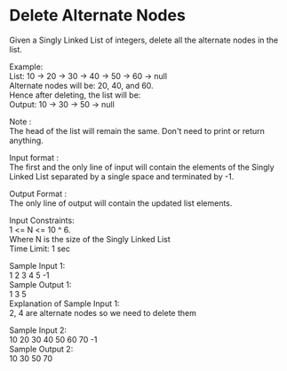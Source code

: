 # Delete Alternate Nodes




Given a Singly Linked List of integers, delete all the alternate nodes in the list. 

Example:         
List: 10 -> 20 -> 30 -> 40 -> 50 -> 60 -> null     
Alternate nodes will be:  20, 40, and 60.        
Hence after deleting, the list will be:         
Output: 10 -> 30 -> 50 -> null       

Note :     
The head of the list will remain the same. Don't need to print or return anything.    

Input format :        
The first and the only line of input will contain the elements of the Singly Linked List separated by a single space and terminated by -1.        

Output Format :      
The only line of output will contain the updated list elements.        

Input Constraints:     
1 <= N <= 10 ^ 6.       
Where N is the size of the Singly Linked List       
Time Limit: 1 sec         

Sample Input 1:      
1 2 3 4 5 -1          
Sample Output 1:           
1 3 5      
Explanation of Sample Input 1:        
2, 4 are alternate nodes so we need to delete them       

Sample Input 2:         
10 20 30 40 50 60 70 -1         
Sample Output 2:        
10 30 50 70            

